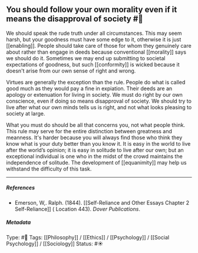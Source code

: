 ## You should follow your own morality even if it means the disapproval of society #🧠 

We should speak the rude truth under all circumstances. This may seem harsh, but your goodness must have some edge to it, otherwise it is just [[enabling]]. People should take care of those for whom they genuinely care about rather than engage in deeds because conventional [[morality]] says we should do it. Sometimes we may end up submitting to societal expectations of goodness, but such [[conformity]] is wicked because it doesn't arise from our own sense of right and wrong.

Virtues are generally the exception than the rule. People do what is called good much as they would pay a fine in expiation. Their deeds are an apology or extenuation for living in society. We must do right by our own conscience, even if doing so means disapproval of society. We should try to live after what our own minds tells us is right, and not what looks pleasing to society at large.

What you must do should be all that concerns you, not what people think. This rule may serve for the entire distinction between greatness and meanness. It's harder because you will always find those who think they know what is your duty better than you know it. It is easy in the world to live after the world’s opinion; it is easy in solitude to live after our own; but an exceptional individual is one who in the midst of the crowd maintains the independence of solitude. The development of [[equanimity]] may help us withstand the difficulty of this task.

___

##### References

- Emerson, W,. Ralph. (1844). [[Self-Reliance and Other Essays Chapter 2 Self-Reliance]] ( Location 443). _Dover Publications_.

##### Metadata

Type: #🔴 
Tags: [[Philosophy]] / [[Ethics]] / [[Psychology]] / [[Social Psychology]] / [[Sociology]] 
Status: #☀️ 